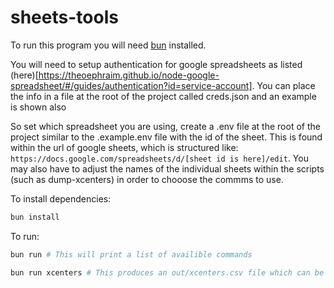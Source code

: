 # sheets-tools

To run this program you will need [bun](https://bun.sh/) installed.

You will need to setup authentication for google spreadsheets as listed (here)[https://theoephraim.github.io/node-google-spreadsheet/#/guides/authentication?id=service-account]. You can place the info in a file at the root of the project called creds.json and an example is shown also

So set which spreadsheet you are using, create a .env file at the root of the project similar to the .example.env file with the id of the sheet.
This is found within the url of google sheets, which is structured like: `https://docs.google.com/spreadsheets/d/[sheet id is here]/edit`. You may also have to adjust the names of the individual sheets within the scripts (such as dump-xcenters) in order to chooose the commms to use.

To install dependencies:

```bash
bun install
```

To run:

```bash
bun run # This will print a list of availible commands

bun run xcenters # This produces an out/xcenters.csv file which can be imported into anki or similar programs
```